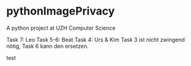 # pythonImagePrivacy
A python project at UZH Computer Science 

Task 7: Leo
Task 5-6: Beat
Task 4: Urs & Kim
Task 3 ist nicht zwingend nötig, Task 6 kann den ersetzen.

test
